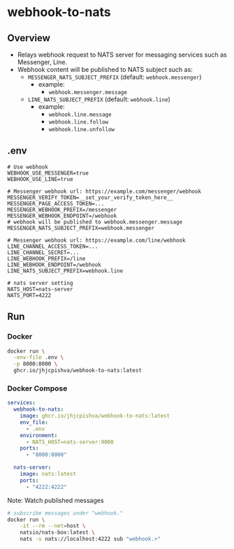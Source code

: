 # webhook-to-nats

## Overview

- Relays webhook request to NATS server for messaging services such as Messenger, Line.
- Webhook content will be published to NATS subject such as:
  - `MESSENGER_NATS_SUBJECT_PREFIX` (default: `webhook.messenger`)
    - example:
      - `webhook.messenger.message`
  - `LINE_NATS_SUBJECT_PREFIX` (default: `webhook.line`)
    - example:
      - `webhook.line.message`
      - `webhook.line.follow`
      - `webhook.line.unfollow`

## .env

```.env
# Use webhook
WEBHOOK_USE_MESSENGER=true
WEBHOOK_USE_LINE=true

# Messenger webhook url: https://example.com/messenger/webhook
MESSENGER_VERIFY_TOKEN=__set_your_verify_token_here__
MESSENGER_PAGE_ACCESS_TOKEN=...
MESSENGER_WEBHOOK_PREFIX=/messenger
MESSENGER_WEBHOOK_ENDPOINT=/webhook
# webhook will be published to webhook.messenger.message
MESSENGER_NATS_SUBJECT_PREFIX=webhook.messenger

# Messenger webhook url: https://example.com/line/webhook
LINE_CHANNEL_ACCESS_TOKEN=...
LINE_CHANNEL_SECRET=...
LINE_WEBHOOK_PREFIX=/line
LINE_WEBHOOK_ENDPOINT=/webhook
LINE_NATS_SUBJECT_PREFIX=webhook.line

# nats server setting
NATS_HOST=nats-server
NATS_PORT=4222
```

## Run

### Docker

```sh
docker run \
  -env-file .env \
  -p 8000:8000 \
  ghcr.io/jhjcpishva/webhook-to-nats:latest
```

### Docker Compose

```yaml
services:
  webhook-to-nats:
    image: ghcr.io/jhjcpishva/webhook-to-nats:latest
    env_file:
      - .env
    environment:
      - NATS_HOST=nats-server:9000
    ports:
      - "8000:8000"

  nats-server:
    image: nats:latest
    ports:
      - "4222:4222"

```

Note: Watch published messages

```sh
# subscribe messages under "webhook."
docker run \
    -it --rm --net=host \
    natsio/nats-box:latest \
    nats -s nats://localhost:4222 sub "webhook.>"
```
